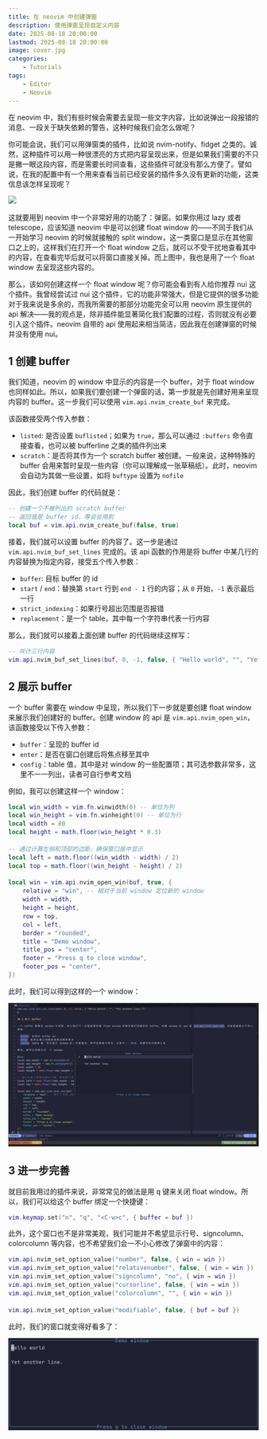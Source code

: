 ```yaml
---
title: 在 neovim 中创建弹窗
description: 使用弹窗呈现自定义内容
date: 2025-08-18 20:00:00
lastmod: 2025-08-18 20:00:00
image: cover.jpg
categories:
    - Tutorials
tags:
    - Editor
    - Neovim
---
```


在 neovim 中，我们有些时候会需要去呈现一些文字内容，比如说弹出一段报错的消息、一段关于缺失依赖的警告，这种时候我们会怎么做呢？

你可能会说，我们可以用弹窗类的插件，比如说 nvim-notify、fidget 之类的。诚然，这种插件可以用一种很漂亮的方式把内容呈现出来，但是如果我们需要的不只是撇一眼这段内容，而是需要长时间查看，这些插件可就没有那么方便了。譬如说，在我的配置中有一个用来查看当前已经安装的插件多久没有更新的功能，这类信息该怎样呈现呢？

![](check-plugins.png)

这就要用到 neovim 中一个非常好用的功能了：弹窗。如果你用过 lazy 或者 telescope，应该知道 neovim 中是可以创建 float window 的——不同于我们从一开始学习 neovim 的时候就接触的 split window，这一类窗口是显示在其他窗口之上的，这样我们在打开一个 float window 之后，就可以不受干扰地查看其中的内容，在查看完毕后就可以将窗口直接关掉。而上图中，我也是用了一个 float window 去呈现这些内容的。

那么，该如何创建这样一个 float window 呢？你可能会看到有人给你推荐 nui 这个插件。我曾经尝试过 nui 这个插件，它的功能非常强大，但是它提供的很多功能对于我来说是多余的，而我所需要的那部分功能完全可以用 neovim 原生提供的 api 解决——我的观点是，除非插件能显著简化我们配置的过程，否则就没有必要引入这个插件。neovim 自带的 api 使用起来相当简洁，因此我在创建弹窗的时候并没有使用 nui。

## 1 创建 buffer

我们知道，neovim 的 window 中显示的内容是一个 buffer，对于 float window 也同样如此。所以，如果我们要创建一个弹窗的话，第一步就是先创建好用来呈现内容的 buffer。这一步我们可以使用 `vim.api.nvim_create_buf` 来完成。

该函数接受两个传入参数：

- `listed`: 是否设置 `buflisted`；如果为 `true`，那么可以通过 `:buffers` 命令直接查看，也可以被 bufferline 之类的插件列出来
- `scratch`：是否将其作为一个 scratch buffer 被创建。一般来说，这种特殊的 buffer 会用来暂时呈现一些内容（你可以理解成一张草稿纸）。此时，neovim 会自动为其做一些设置，如将 `buftype` 设置为 `nofile`

因此，我们创建 buffer 的代码就是：

```lua
-- 创建一个不被列出的 scratch buffer
-- 返回值是 buffer id，等会会用到
local buf = vim.api.nvim_create_buf(false, true)
```

接着，我们就可以设置 buffer 的内容了。这一步是通过 `vim.api.nvim_buf_set_lines` 完成的。该 api 函数的作用是将 buffer 中某几行的内容替换为指定内容，接受五个传入参数：

- `buffer`: 目标 buffer 的 id
- `start` / `end`：替换第 `start` 行到 `end - 1` 行的内容；从 `0` 开始，`-1` 表示最后一行
- `strict_indexing`：如果行号超出范围是否报错
- `replacement`：是一个 table，其中每一个字符串代表一行内容

那么，我们就可以接着上面创建 buffer 的代码继续这样写：

```lua
-- 共计三行内容
vim.api.nvim_buf_set_lines(buf, 0, -1, false, { "Hello world", "", "Yet another line."})
```

## 2 展示 buffer

一个 buffer 需要在 window 中呈现，所以我们下一步就是要创建 float window 来展示我们创建好的 buffer。创建 window 的 api 是 `vim.api.nvim_open_win`，该函数接受以下传入参数：

- `buffer`：呈现的 buffer id
- `enter`：是否在窗口创建后将焦点移至其中
- `config`：table 值，其中是对 window 的一些配置项；其可选参数非常多，这里不一一列出，读者可自行参考文档

例如，我可以创建这样一个 window：

```lua
local win_width = vim.fn.winwidth(0) -- 单位为列
local win_height = vim.fn.winheight(0) -- 单位为行
local width = 80
local height = math.floor(win_height * 0.3)

-- 通过计算左侧和顶部的边距，确保窗口居中显示
local left = math.floor((win_width - width) / 2)
local top = math.floor((win_height - height) / 2)

local win = vim.api.nvim_open_win(buf, true, {
    relative = "win", -- 相对于当前 window 定位新的 window
    width = width,
    height = height,
    row = top,
    col = left,
    border = "rounded",
    title = "Demo window",
    title_pos = "center",
    footer = "Press q to close window",
    footer_pos = "center",
})
```

此时，我们可以得到这样的一个 window：

![](demo-window-1.jpg)

## 3 进一步完善

就目前我用过的插件来说，非常常见的做法是用 <kbd>q</kbd> 键来关闭 float window。所以，我们可以给这个 buffer 绑定一个快捷键：

```lua
vim.keymap.set("n", "q", "<C-w>c", { buffer = buf })
```

此外，这个窗口也不是非常美观，我们可能并不希望显示行号、signcolumn、colorcolumn 等内容，也不希望我们会一不小心修改了弹窗中的内容：

```lua
vim.api.nvim_set_option_value("number", false, { win = win })
vim.api.nvim_set_option_value("relativenumber", false, { win = win })
vim.api.nvim_set_option_value("signcolumn", "no", { win = win })
vim.api.nvim_set_option_value("cursorline", false, { win = win })
vim.api.nvim_set_option_value("colorcolumn", "", { win = win })

vim.api.nvim_set_option_value("modifiable", false, { buf = buf })
```

此时，我们的窗口就变得好看多了：

![](demo-window-2.jpg)
